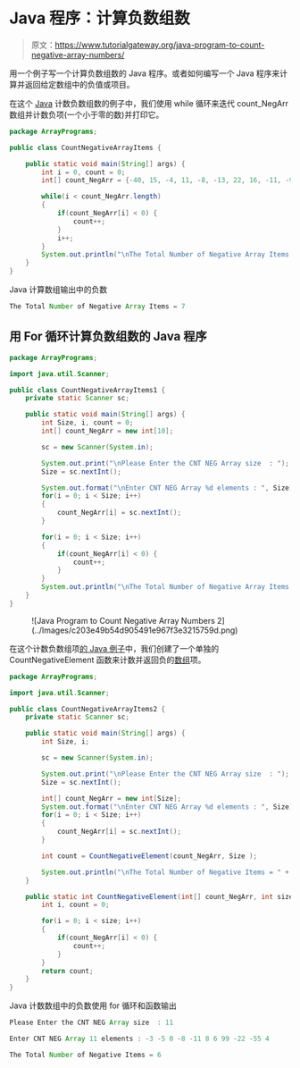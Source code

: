 # Java 程序：计算负数组数

> 原文：<https://www.tutorialgateway.org/java-program-to-count-negative-array-numbers/>

用一个例子写一个计算负数组数的 Java 程序。或者如何编写一个 Java 程序来计算并返回给定数组中的负值或项目。

在这个 [Java](https://www.tutorialgateway.org/java-tutorial/) 计数负数组数的例子中，我们使用 while 循环来迭代 count_NegArr 数组并计数负项(一个小于零的数)并打印它。

```java
package ArrayPrograms;

public class CountNegativeArrayItems {

	public static void main(String[] args) {
		int i = 0, count = 0;
		int[] count_NegArr = {-40, 15, -4, 11, -8, -13, 22, 16, -11, -99, 55, 18, -60};

		while(i < count_NegArr.length) 
		{
			if(count_NegArr[i] < 0) {
				count++;
			}
			i++;
		}
		System.out.println("\nThe Total Number of Negative Array Items = " + count);
	}
}
```

Java 计算数组输出中的负数

```java
The Total Number of Negative Array Items = 7
```

## 用 For 循环计算负数组数的 Java 程序

```java
package ArrayPrograms;

import java.util.Scanner;

public class CountNegativeArrayItems1 {
	private static Scanner sc;

	public static void main(String[] args) {
		int Size, i, count = 0;
		int[] count_NegArr = new int[10];

		sc = new Scanner(System.in);

		System.out.print("\nPlease Enter the CNT NEG Array size  : ");
		Size = sc.nextInt();

		System.out.format("\nEnter CNT NEG Array %d elements : ", Size);
		for(i = 0; i < Size; i++) 
		{
			count_NegArr[i] = sc.nextInt();
		}

		for(i = 0; i < Size; i++) 
		{
			if(count_NegArr[i] < 0) {
				count++;
			}
		}
		System.out.println("\nThe Total Number of Negative Array Items = " + count);
	}
}
```

<figure class="wp-block-image size-large">![Java Program to Count Negative Array Numbers 2](../Images/c203e49b54d905491e967f3e3215759d.png)</figure>

在这个计数负数组项[的 Java 例子](https://www.tutorialgateway.org/learn-java-programs/)中，我们创建了一个单独的 CountNegativeElement 函数来计数并返回负的[数组](https://www.tutorialgateway.org/java-array/)项。

```java
package ArrayPrograms;

import java.util.Scanner;

public class CountNegativeArrayItems2 {
	private static Scanner sc;

	public static void main(String[] args) {
		int Size, i;

		sc = new Scanner(System.in);

		System.out.print("\nPlease Enter the CNT NEG Array size  : ");
		Size = sc.nextInt();

		int[] count_NegArr = new int[Size];
		System.out.format("\nEnter CNT NEG Array %d elements : ", Size);
		for(i = 0; i < Size; i++) 
		{
			count_NegArr[i] = sc.nextInt();
		}

		int count = CountNegativeElement(count_NegArr, Size );

		System.out.println("\nThe Total Number of Negative Items = " + count);
	}

	public static int CountNegativeElement(int[] count_NegArr, int size ) {
		int i, count = 0;

		for(i = 0; i < size; i++) 
		{
			if(count_NegArr[i] < 0) {
				count++;
			}
		}
		return count;
	}
}
```

Java 计数数组中的负数使用 for 循环和函数输出

```java
Please Enter the CNT NEG Array size  : 11

Enter CNT NEG Array 11 elements : -3 -5 0 -8 -11 8 6 99 -22 -55 4

The Total Number of Negative Items = 6
```